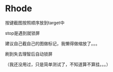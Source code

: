 # Rhode
按键截图按照顺序放到target中

stop是遇到就锁屏

建议自己截自己的图做标记，我懒得做缩放了。。。

刷到失去理智后自动锁屏

（我还没用过，只是简单测试了，不知道算不算挂。。。）
